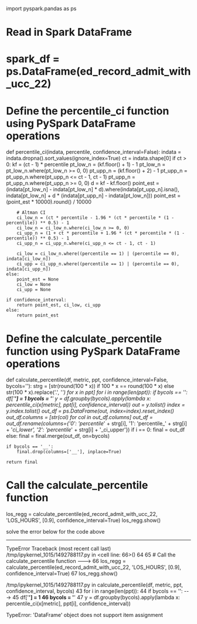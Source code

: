 import pyspark.pandas as ps

# Read in Spark DataFrame
# spark_df = ps.DataFrame(ed_record_admit_with_ucc_22)

# Define the percentile_ci function using PySpark DataFrame operations
def percentile_ci(indata, percentile, confidence_interval=False):
    indata = indata.dropna().sort_values(ignore_index=True)
    ct = indata.shape[0]
    if ct > 0:
        kf = (ct - 1) * percentile
        pt_low_n = (kf.floor() + 1) - 1
        pt_low_n = pt_low_n.where(pt_low_n >= 0, 0)
        pt_upp_n = (kf.floor() + 2) - 1
        pt_upp_n = pt_upp_n.where(pt_upp_n <= ct - 1, ct - 1)
        pt_upp_n = pt_upp_n.where(pt_upp_n >= 0, 0)
        d = kf - kf.floor()
        point_est = (indata[pt_low_n] - indata[pt_low_n] * d).where(indata[pt_upp_n].isna(), 
                                                                     indata[pt_low_n] + d * (indata[pt_upp_n] - indata[pt_low_n]))
        point_est = (point_est * 10000).round() / 10000

        # Altman CI
        ci_low_n = (ct * percentile - 1.96 * (ct * percentile * (1 - percentile)) ** 0.5) - 1
        ci_low_n = ci_low_n.where(ci_low_n >= 0, 0)
        ci_upp_n = (1 + ct * percentile + 1.96 * (ct * percentile * (1 - percentile)) ** 0.5) - 1
        ci_upp_n = ci_upp_n.where(ci_upp_n <= ct - 1, ct - 1)
        
        ci_low = ci_low_n.where((percentile == 1) | (percentile == 0), indata[ci_low_n])
        ci_upp = ci_upp_n.where((percentile == 1) | (percentile == 0), indata[ci_upp_n])
    else:
        point_est = None
        ci_low = None
        ci_upp = None

    if confidence_interval:
        return point_est, ci_low, ci_upp
    else:
        return point_est

# Define the calculate_percentile function using PySpark DataFrame operations
def calculate_percentile(df, metric, ppt, confidence_interval=False, bycols=''):
    strg = [str(round(100 * x)) if 100 * x == round(100 * x) else str(100 * x).replace('.', '_') for x in ppt]
    for i in range(len(ppt)):
        if bycols == '':
            df['__'] = 1
            bycols = '__'
        y = df.groupby(bycols).apply(lambda x: percentile_ci(x[metric], ppt[i], confidence_interval))
        out = y.tolist()
        index = y.index.tolist()
        out_df = ps.DataFrame(out, index=index).reset_index()
        out_df.columns = [str(col) for col in out_df.columns]
        out_df = out_df.rename(columns={'0': 'percentile_' + strg[i],
                                        '1': 'percentile_' + strg[i] + '_ci_lower',
                                        '2': 'percentile_' + strg[i] + '_ci_upper'})
        if i == 0:
            final = out_df
        else:
            final = final.merge(out_df, on=bycols)

    if bycols == '__':
        final.drop(columns=['__'], inplace=True)

    return final

# Call the calculate_percentile function
los_regg = calculate_percentile(ed_record_admit_with_ucc_22, 'LOS_HOURS', [0.9], confidence_interval=True)
los_regg.show()


solve the error below for the code above

---------------------------------------------------------------------------
TypeError                                 Traceback (most recent call last)
/tmp/ipykernel_1015/1492788117.py in <cell line: 66>()
     64 
     65 # Call the calculate_percentile function
---> 66 los_regg = calculate_percentile(ed_record_admit_with_ucc_22, 'LOS_HOURS', [0.9], confidence_interval=True)
     67 los_regg.show()

/tmp/ipykernel_1015/1492788117.py in calculate_percentile(df, metric, ppt, confidence_interval, bycols)
     43     for i in range(len(ppt)):
     44         if bycols == '':
---> 45             df['__'] = 1
     46             bycols = '__'
     47         y = df.groupby(bycols).apply(lambda x: percentile_ci(x[metric], ppt[i], confidence_interval))

TypeError: 'DataFrame' object does not support item assignment
